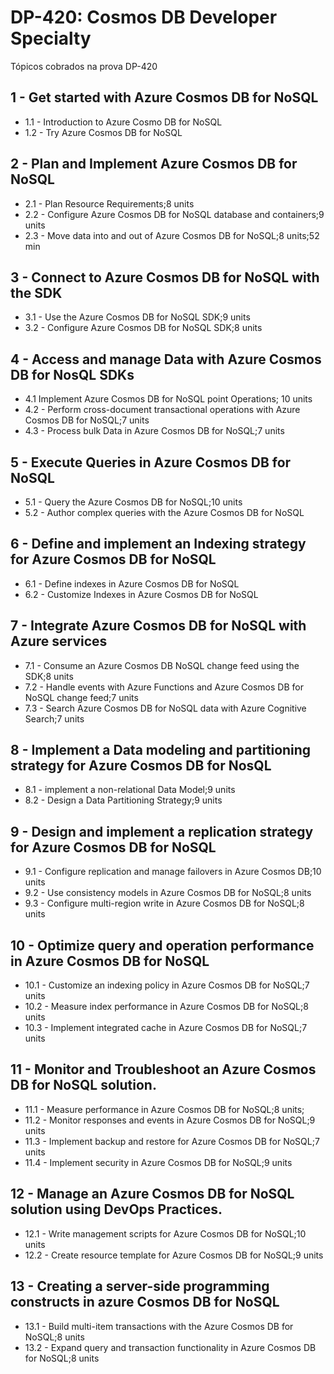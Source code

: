 # DP-420: Cosmos DB Developer Specialty

Tópicos cobrados na prova DP-420


## 1 - Get started with Azure Cosmos DB for NoSQL

- 1.1 - Introduction to Azure Cosmo DB for NoSQL
- 1.2 - Try Azure Cosmos DB for NoSQL
	
	
## 2 - Plan and Implement Azure Cosmos DB for NoSQL

- 2.1 - Plan Resource Requirements;8 units
- 2.2 - Configure Azure Cosmos DB for NoSQL database and containers;9 units
- 2.3 - Move data into and out of Azure Cosmos DB for NoSQL;8 units;52 min


## 3 - Connect to Azure Cosmos DB for NoSQL with the SDK

- 3.1 - Use the Azure Cosmos DB for NoSQL SDK;9 units
- 3.2 - Configure Azure Cosmos DB for NoSQL SDK;8 units


## 4 - Access and manage Data with Azure Cosmos DB for NosQL SDKs
		
- 4.1 Implement Azure Cosmos DB for NoSQL point Operations; 10 units
- 4.2 - Perform cross-document transactional operations with Azure Cosmos DB for NoSQL;7 units
- 4.3 - Process bulk Data in Azure Cosmos DB for NoSQL;7 units
	
		
## 5 - Execute Queries in Azure Cosmos DB for NoSQL

- 5.1 - Query the Azure Cosmos DB for NoSQL;10 units
- 5.2 - Author complex queries with the Azure Cosmos DB for NoSQL

	
## 6 - Define and implement an Indexing strategy for Azure Cosmos DB for NoSQL

- 6.1 - Define indexes in Azure Cosmos DB for NoSQL
- 6.2 - Customize Indexes in Azure Cosmos DB for NoSQL
 
	
## 7 - Integrate Azure Cosmos DB for NoSQL with Azure services

- 7.1 - Consume an Azure Cosmos DB NoSQL change feed using the SDK;8 units
- 7.2 - Handle events with Azure Functions and Azure Cosmos DB for NoSQL change feed;7 units
- 7.3 - Search Azure Cosmos DB for NoSQL data with Azure Cognitive Search;7 units
	

## 8 - Implement a Data modeling and partitioning strategy for Azure Cosmos DB for NosQL

- 8.1 - implement a non-relational Data Model;9 units
- 8.2 - Design a Data Partitioning Strategy;9 units


## 9 - Design and implement a replication strategy for Azure Cosmos DB for NoSQL

- 9.1 - Configure replication and manage failovers in Azure Cosmos DB;10 units
- 9.2 - Use consistency models in Azure Cosmos DB for NoSQL;8 units
- 9.3 - Configure multi-region write in Azure Cosmos DB for NoSQL;8 units


## 10 - Optimize query and operation performance in Azure Cosmos DB for NoSQL

- 10.1 - Customize an indexing policy in Azure Cosmos DB for NoSQL;7 units
- 10.2 - Measure index performance in Azure Cosmos DB for NoSQL;8 units
- 10.3 - Implement integrated cache in Azure Cosmos DB for NoSQL;7 units
	

## 11 - Monitor and Troubleshoot an Azure Cosmos DB for NoSQL solution.

- 11.1 - Measure performance in Azure Cosmos DB for NoSQL;8 units;
- 11.2 - Monitor responses and events in Azure Cosmos DB for NoSQL;9 units
- 11.3 - Implement backup and restore for Azure Cosmos DB for NoSQL;7 units
- 11.4 - Implement security in Azure Cosmos DB for NoSQL;9 units


## 12 - Manage an Azure Cosmos DB for NoSQL solution using DevOps Practices.

- 12.1 - Write management scripts for Azure Cosmos DB for NoSQL;10 units
- 12.2 - Create resource template for Azure Cosmos DB for NoSQL;9 units
	
	
## 13 - Creating a server-side programming constructs in azure Cosmos DB for NoSQL

- 13.1 - Build multi-item transactions with the Azure Cosmos DB for NoSQL;8 units
- 13.2 - Expand query and transaction functionality in Azure Cosmos DB for NoSQL;8 units 
